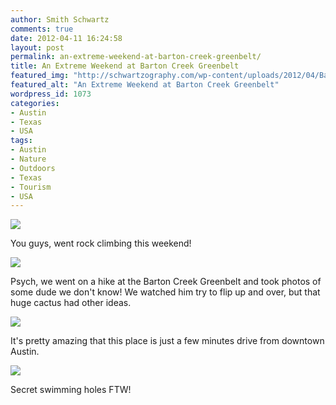 ```yaml
---
author: Smith Schwartz
comments: true
date: 2012-04-11 16:24:58
layout: post
permalink: an-extreme-weekend-at-barton-creek-greenbelt/
title: An Extreme Weekend at Barton Creek Greenbelt
featured_img: "http://schwartzography.com/wp-content/uploads/2012/04/BartonCreekGreenbelt.jpg"
featured_alt: "An Extreme Weekend at Barton Creek Greenbelt"
wordpress_id: 1073
categories:
- Austin
- Texas
- USA
tags:
- Austin
- Nature
- Outdoors
- Texas
- Tourism
- USA
---
```


![](http://schwartzography.com/wp-content/uploads/2012/04/Greenbelt_Austin110412_01.jpg)

You guys, went rock climbing this weekend!

![](http://schwartzography.com/wp-content/uploads/2012/04/Greenbelt_Austin110412_02.jpg)

Psych, we went on a hike at the Barton Creek Greenbelt and took photos of some dude we don't know! We watched him try to flip up and over, but that huge cactus had other ideas. 

![](http://schwartzography.com/wp-content/uploads/2012/04/Greenbelt_Austin110412_03.jpg)

It's pretty amazing that this place is just a few minutes drive from downtown Austin.

![](http://schwartzography.com/wp-content/uploads/2012/04/Greenbelt_Austin110412_04.jpg)

Secret swimming holes FTW!
